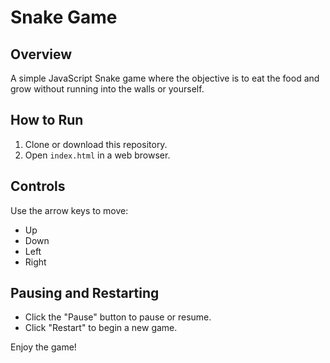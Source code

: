 
# Snake Game

## Overview
A simple JavaScript Snake game where the objective is to eat the food and grow without running into the walls or yourself.

## How to Run
1. Clone or download this repository.
2. Open `index.html` in a web browser.

## Controls
Use the arrow keys to move:
- Up
- Down
- Left
- Right

## Pausing and Restarting
- Click the "Pause" button to pause or resume.
- Click "Restart" to begin a new game.

Enjoy the game!
